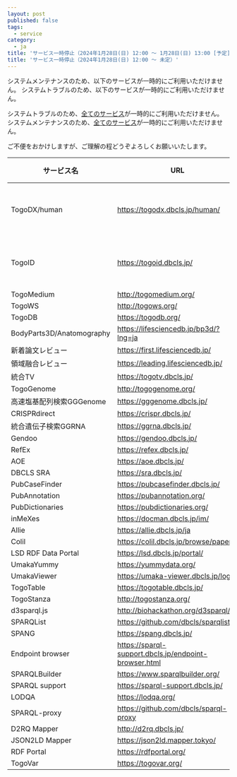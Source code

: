 ```yaml
---
layout: post
published: false
tags:
  - service
category:
  - ja
title: 'サービス一時停止（2024年1月28日(日) 12:00 ～ 1月28日(日) 13:00 [予定]）'
title: 'サービス一時停止（2024年1月28日(日) 12:00 ～ 未定）'
---
```

システムメンテナンスのため、以下のサービスが一時的にご利用いただけません。
システムトラブルのため、以下のサービスが一時的にご利用いただけません。

システムトラブルのため、[全てのサービス](https://dbcls.rois.ac.jp/services.html)が一時的にご利用いただけません。
システムメンテナンスのため、[全てのサービス](https://dbcls.rois.ac.jp/services.html)が一時的にご利用いただけません。

ご不便をおかけしますが、ご理解の程どうぞよろしくお願いいたします。

| サービス名                | URL                                      | 開始時刻               | 終了時刻         |
|-------------------------|------------------------------------------|---------------------|---------------|
| TogoDX/human            | https://togodx.dbcls.jp/human/           | 2024年1月28日(日) 12:00 | 1月28日(日) 13:00 [予定] |
| TogoID                  | https://togoid.dbcls.jp/                 | 2024年1月28日(日) 12:00 | 未定 |
| TogoMedium              | http://togomedium.org/                   |                     |               |
| TogoWS                  | http://togows.org/                       |                     |               |
| TogoDB                  | https://togodb.org/                      |                     |               |
| BodyParts3D/Anatomography | https://lifesciencedb.jp/bp3d/?lng=ja    |                     |               |
| 新着論文レビュー            | https://first.lifesciencedb.jp/          |                     |               |
| 領域融合レビュー            | https://leading.lifesciencedb.jp/        |                     |               |
| 統合TV                  | https://togotv.dbcls.jp/                 |                     |               |
| TogoGenome              | http://togogenome.org/                   |                     |               |
| 高速塩基配列検索GGGenome    | https://gggenome.dbcls.jp/               |                     |               |
| CRISPRdirect            | https://crispr.dbcls.jp/                 |                     |               |
| 統合遺伝子検索GGRNA        | https://ggrna.dbcls.jp/                  |                     |               |
| Gendoo                  | https://gendoo.dbcls.jp/                 |                     |               |
| RefEx                   | https://refex.dbcls.jp/                  |                     |               |
| AOE                     | https://aoe.dbcls.jp/                    |                     |               |
| DBCLS SRA               | https://sra.dbcls.jp/                    |                     |               |
| PubCaseFinder           | https://pubcasefinder.dbcls.jp/          |                     |               |
| PubAnnotation           | https://pubannotation.org/               |                     |               |
| PubDictionaries         | https://pubdictionaries.org/             |                     |               |
| inMeXes                 | https://docman.dbcls.jp/im/              |                     |               |
| Allie                   | https://allie.dbcls.jp/ja                |                     |               |
| Colil                   | https://colil.dbcls.jp/browse/papers/    |                     |               |
| LSD RDF Data Portal     | https://lsd.dbcls.jp/portal/             |                     |               |
| UmakaYummy              | https://yummydata.org/                   |                     |               |
| UmakaViewer             | https://umaka-viewer.dbcls.jp/login      |                     |               |
| TogoTable               | https://togotable.dbcls.jp/              |                     |               |
| TogoStanza              | http://togostanza.org/                   |                     |               |
| d3sparql.js             | http://biohackathon.org/d3sparql/        |                     |               |
| SPARQList               | https://github.com/dbcls/sparqlist       |                     |               |
| SPANG                   | https://spang.dbcls.jp/                  |                     |               |
| Endpoint browser        | https://sparql-support.dbcls.jp/endpoint-browser.html |        |               |
| SPARQLBuilder           | https://www.sparqlbuilder.org/           |                     |               |
| SPARQL support          | https://sparql-support.dbcls.jp/         |                     |               |
| LODQA                   | https://lodqa.org/                       |                     |               |
| SPARQL-proxy            | https://github.com/dbcls/sparql-proxy    |                     |               |
| D2RQ Mapper             | http://d2rq.dbcls.jp/                    |                     |               |
| JSON2LD Mapper          | https://json2ld.mapper.tokyo/            |                     |               |
| RDF Portal              | https://rdfportal.org/                   |                     |               |
| TogoVar                 | https://togovar.org/                     |                     |               |
